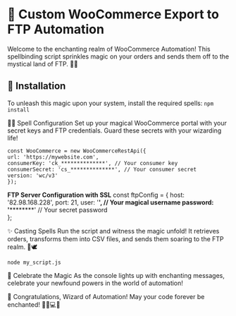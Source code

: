 
# 🌟 Custom WooCommerce Export to FTP Automation

Welcome to the enchanting realm of WooCommerce Automation!
This spellbinding script sprinkles magic on your orders and sends them off to the mystical land of FTP. 🚀✨

## 📜 Installation
To unleash this magic upon your system, install the required spells:
```npm install```

🧙‍♂️ Spell Configuration
Set up your magical WooCommerce portal with your secret keys and FTP credentials. Guard these secrets with your wizarding life!

    const WooCommerce = new WooCommerceRestApi({
    url: 'https://mywebsite.com',
    consumerKey: 'ck_**************', // Your consumer key
    consumerSecret: 'cs_**************', // Your consumer secret
    version: 'wc/v3'
    });

**FTP Server Configuration with SSL**
    const ftpConfig = {
    host: '82.98.168.228',
    port: 21,
    user: '******', // Your magical username
    password: '**************' // Your secret password	
    };

✨ Casting Spells
Run the script and witness the magic unfold! It retrieves orders, transforms them into CSV files, and sends them soaring to the FTP realm. 🎩🕊️
 
```node my_script.js```

🚀 Celebrate the Magic
As the console lights up with enchanting messages, celebrate your newfound powers in the world of automation!

🎉 Congratulations, Wizard of Automation! May your code forever be enchanted! 🧙‍♀️💻🌟